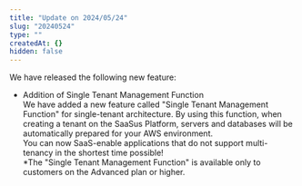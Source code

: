 ```yaml
---
title: "Update on 2024/05/24"
slug: "20240524"
type: ""
createdAt: {}
hidden: false
---
```


We have released the following new feature:

- Addition of Single Tenant Management Function  
  We have added a new feature called "Single Tenant Management Function" for single-tenant architecture. By using this function, when creating a tenant on the SaaSus Platform, servers and databases will be automatically prepared for your AWS environment.  
  You can now SaaS-enable applications that do not support multi-tenancy in the shortest time possible!  
  \*The "Single Tenant Management Function" is available only to customers on the Advanced plan or higher.
